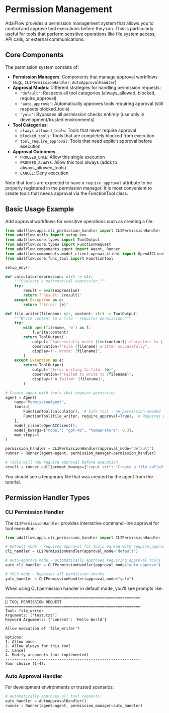 # Permission Management

AdalFlow provides a permission management system that allows you to control and approve tool executions before they run. This is particularly useful for tools that perform sensitive operations like file system access, API calls, or external communications.

## Core Components

The permission system consists of:

- **Permission Managers**: Components that manage approval workflows (e.g., `CLIPermissionHandler`, `AutoApprovalHandler`)
- **Approval Modes**: Different strategies for handling permission requests:
  - `"default"`: Respects all tool categories (always_allowed, blocked, require_approval)
  - `"auto_approve"`: Automatically approves tools requiring approval (still respects blocked_tools)
  - `"yolo"`: Bypasses all permission checks entirely (use only in development/trusted environments)
- **Tool Categories**:
  - `always_allowed_tools`: Tools that never require approval
  - `blocked_tools`: Tools that are completely blocked from execution
  - `tool_require_approval`: Tools that need explicit approval before execution
- **Approval Outcomes**:
  - `PROCEED_ONCE`: Allow this single execution
  - `PROCEED_ALWAYS`: Allow this tool always (adds to always_allowed_tools)
  - `CANCEL`: Deny execution

Note that tools are expected to have a `require_approval` attribute to be properly registered in the permission manager. It is most convenient to create tools that needs approval via the FunctionTool class.

## Basic Usage Example

Add approval workflows for sensitive operations such as creating a file:

```python
from adalflow.apps.cli_permission_handler import CLIPermissionHandler
from adalflow.utils import setup_env
from adalflow.core.types import ToolOutput
from adalflow.core.types import FunctionRequest
from adalflow.components.agent import Agent, Runner
from adalflow.components.model_client.openai_client import OpenAIClient
from adalflow.core.func_tool import FunctionTool

setup_env()

def calculator(expression: str) -> str:
    """Evaluate a mathematical expression."""
    try:
        result = eval(expression)
        return f"Result: {result}"
    except Exception as e:
        return f"Error: {e}"

def file_writer(filename: str, content: str) -> ToolOutput:
    """Write content to a file - requires permission."""
    try:
        with open(filename, 'w') as f:
            f.write(content)
        return ToolOutput(
            output=f"Successfully wrote {len(content)} characters to {filename}",
            observation=f"File {filename} written successfully",
            display=f"✍️ Wrote: {filename}",
        )
    except Exception as e:
        return ToolOutput(
            output=f"Error writing to file: {e}",
            observation=f"Failed to write to {filename}",
            display=f"❌ Failed: {filename}",
        )

# Create agent with tools that require permission
agent = Agent(
    name="PermissionAgent",
    tools=[
        FunctionTool(calculator),  # Safe tool - no permission needed
        FunctionTool(file_writer, require_approval=True),  # Requires permission
    ],
    model_client=OpenAIClient(),
    model_kwargs={"model": "gpt-4o", "temperature": 0.3},
    max_steps=6
)

permission_handler = CLIPermissionHandler(approval_mode="default")
runner = Runner(agent=agent, permission_manager=permission_handler)

# Tools will now require approval before execution
result = runner.call(prompt_kwargs={"input_str": "Create a file called 'test.txt' with content 'Hello World'"})
```

You should see a temporary file that was created by the agent from the tutorial.

## Permission Handler Types

### CLI Permission Handler

The `CLIPermissionHandler` provides interactive command-line approval for tool execution:

```python
from adalflow.apps.cli_permission_handler import CLIPermissionHandler

# Default mode - requires approval for tools marked with require_approval=True
cli_handler = CLIPermissionHandler(approval_mode="default")

# Auto-approve mode - automatically approves requiring approval tools
auto_cli_handler = CLIPermissionHandler(approval_mode="auto_approve")

# YOLO mode - bypasses all permission checks
yolo_handler = CLIPermissionHandler(approval_mode="yolo")
```

When using CLI permission handler in default mode, you'll see prompts like:
```
============================================================
🔧 TOOL PERMISSION REQUEST
============================================================
Tool: file_writer
Arguments: ['test.txt']
Keyword Arguments: {'content': 'Hello World'}

Allow execution of 'file_writer'?

Options:
1. Allow once
2. Allow always for this tool
3. Cancel
4. Modify arguments (not implemented)
------------------------------------------------------------
Your choice (1-4):
```

### Auto Approval Handler

For development environments or trusted scenarios:

```python
# Automatically approves all tool requests
auto_handler = AutoApprovalHandler()
runner = Runner(agent=agent, permission_manager=auto_handler)
```
